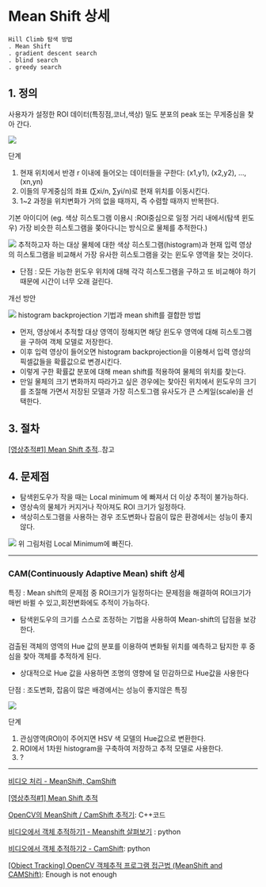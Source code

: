 # Mean Shift 상세 

    Hill Climb 탐색 방법
    . Mean Shift
    . gradient descent search
    . blind search
    . greedy search

## 1. 정의 

사용자가 설정한 ROI 데이터(특징점,코너,색상) 밀도 분포의 peak 또는 무게중심을 찾아 간다.

![](https://i.imgur.com/vesFsJJ.png)

단계
1. 현재 위치에서 반경 r 이내에 들어오는 데이터들을 구한다: (x1,y1), (x2,y2), ..., (xn,yn)
2. 이들의 무게중심의 좌표 (∑xi/n, ∑yi/n)로 현재 위치를 이동시킨다.
3. 1~2 과정을 위치변화가 거의 없을 때까지, 즉 수렴할 때까지 반복한다.


기본 아이디어 (eg. 색상 히스토그램 이용시  :ROI중심으로 일정 거리 내에서(탐색 윈도우) 가장 비슷한 히스토그램을 쫒아다니는 방식으로 물체를 추적한다.)

![](https://i.imgur.com/mE4DzLD.png)
추적하고자 하는 대상 물체에 대한 색상 히스토그램(histogram)과 현재 입력 영상의 히스토그램을 비교해서 가장 유사한 히스토그램을 갖는 윈도우 영역을 찾는 것이다. 
- 단점 : 모든 가능한 윈도우 위치에 대해 각각 히스토그램을 구하고 또 비교해야 하기 때문에 시간이 너무 오래 걸린다.

개선 방안 

![](https://i.imgur.com/F3HdjLB.png)
histogram backprojection 기법과 mean shift를 결합한 방법
- 먼저, 영상에서 추적할 대상 영역이 정해지면 해당 윈도우 영역에 대해 히스토그램을 구하여 객체 모델로 저장한다. 
- 이후 입력 영상이 들어오면 histogram backprojection을 이용해서 입력 영상의 픽셀값들을 확률값으로 변경시킨다. 
- 이렇게 구한 확률값 분포에 대해 mean shift를 적용하여 물체의 위치를 찾는다. 
- 만일 물체의 크기 변화까지 따라가고 싶은 경우에는 찾아진 위치에서 윈도우의 크기를 조절해 가면서 저장된 모델과 가장 히스토그램 유사도가 큰 스케일(scale)을 선택한다.


## 3. 절차 

[[영상추적#1] Mean Shift 추적](http://darkpgmr.tistory.com/64?category=460965)..참고 



## 4. 문제점
- 탐색윈도우가 작을 때는 Local minimum 에 빠져서 더 이상 추적이 불가능하다.
- 영상속의 물체가 커지거나 작아져도 ROI 크기가 일정하다.
- 색상히스토그램을 사용하는 경우 조도변화나 잡음이 많은 환경에서는 성능이 좋지 않다.


![](http://img1.daumcdn.net/thumb/R1920x0/?fname=http%3A%2F%2Fcfile22.uf.tistory.com%2Fimage%2F1606F43C4EF8F8532B803B)
위 그림처럼 Local Minimum에 빠진다. 



---


### CAM(Continuously Adaptive Mean) shift 상세 

특징 : Mean shift의 문제점 중 ROI크기가 일정하다는 문제점을 해결하여 ROI크기가 매번 바뀔 수 있고,회전변화에도 추적이 가능하다.
- 탐색윈도우의 크기를 스스로 조정하는 기법을 사용하여 Mean-shift의 답점을 보강한다.


검출된 객체의 영역의 Hue 값의 분포를 이용하여 변화될 위치를 예측하고 탐지한 후 중심을 찾아 객체를 추적하게 된다. 
- 상대적으로 Hue 값을 사용하면 조명의 영향에 덜 민감하므로 Hue값을 사용한다


단점 : 조도변화, 잡음이 많은 배경에서는 성능이 좋지않은 특징

![](https://i.imgur.com/CZeuyTR.png)

단계
1. 관심영역(ROI)이 주어지면 HSV 색 모델의 Hue값으로 변환한다. 
2. ROI에서 1차원 histogram을 구축하여 저장하고 추적 모델로 사용한다.
3. ?

---

[비디오 처리 - MeanShift, CamShift](https://blog.naver.com/warchife/221136545517)

[[영상추적#1] Mean Shift 추적](http://darkpgmr.tistory.com/64?category=460965)

[OpenCV의 MeanShift / CamShift 추적기](http://darkpgmr.tistory.com/111): C++코드 

[비디오에서 객체 추적하기1 -  Meanshift 살펴보기](http://sams.epaiai.com/220658244422) : python

[비디오에서 객체 추적하기2 - CamShift](http://sams.epaiai.com/220659310860): python

[[Object Tracking] OpenCV 객체추적 프로그램 접근법 (MeanShift and CAMShift)](https://eehoeskrap.tistory.com/41?category=570078): Enough is not enough